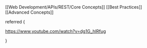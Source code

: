 



[[Web Development/APIs/REST/Core Concepts]]
[[Best Practices]]
[[Advanced Concepts]]


referred {

https://www.youtube.com/watch?v=dg1G_hlRfug


}

